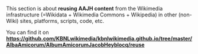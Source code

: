 This section is about **reusing AAJH content** from the Wikimedia infrastructure (=Wikidata + Wikimedia Commons + Wikipedia) in other (non-Wiki) sites, platforms, scripts, code, etc.  

You can find it on **https://github.com/KBNLwikimedia/kbnlwikimedia.github.io/tree/master/AlbaAmicorum/AlbumAmicorumJacobHeyblocq/reuse**
